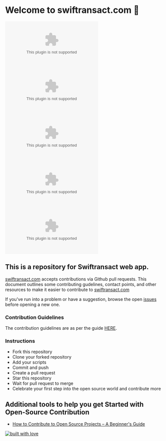# Welcome to swiftransact.com 👋

![Contributors](https://img.shields.io/github/contributors/swiftransact/swiftransact.com)
![Forks](https://img.shields.io/github/forks/swiftransact/swiftransact.com)
![Stars](https://img.shields.io/github/stars/swiftransact/swiftransact.com)
![Licence](https://img.shields.io/github/license/swiftransact/swiftransact.com)
![Issues](https://img.shields.io/github/issues/swiftransact/swiftransact.com)

## This is a repository for Swiftransact web app.

[swiftransact.com](https://www.swiftransact.com/) accepts contributions via Github pull requests.
This document outlines some contributing gudelines, contact points, and other resources to make it easier to contribute to [swiftransact.com](https://www.swiftransact.com/)

If you've run into a problem or have a suggestion, browse the open [issues](https://github.com/swiftransact/swiftransact.com/issues) before opening a new one.

### Contribution Guidelines

The contribution guidelines are as per the guide [HERE](https://github.com/swiftransact/swiftransact.com/blob/main/CONTRIBUTING.md).

### Instructions

- Fork this repository
- Clone your forked repository
- Add your scripts
- Commit and push
- Create a pull request
- Star this repository
- Wait for pull request to merge
- Celebrate your first step into the open source world and contribute more

## Additional tools to help you get Started with Open-Source Contribution

- [How to Contribute to Open Source Projects – A Beginner's Guide](https://www.freecodecamp.org/news/how-to-contribute-to-open-source-projects-beginners-guide/)

[![built with love](https://forthebadge.com/images/badges/built-with-love.svg)](https://www.swiftransact.com/)
